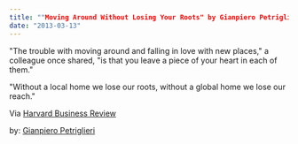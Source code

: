```yaml
---
title: ""Moving Around Without Losing Your Roots" by Gianpiero Petriglieri"
date: "2013-03-13"
---
```


"The trouble with moving around and falling in love with new places," a colleague once shared, "is that you leave a piece of your heart in each of them."

"Without a local home we lose our roots, without a global home we lose our reach."

Via [Harvard Business Review](http://blogs.hbr.org/cs/2012/10/moving_around_without_losing_your_roots.html)

by: [Gianpiero Petriglieri](http://hbr.org/search/Gianpiero%20Petriglieri)
